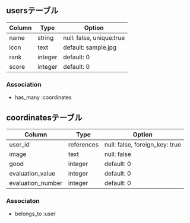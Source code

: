 

## usersテーブル

|Column|Type|Option|
|------|----|------|
|name|string|null: false, unique:true|
|icon|text|default: sample.jpg|
|rank|integer|default: 0|
|score|integer|default: 0|

### Association
- has_many :coordinates



## coordinatesテーブル

|Column|Type|Option|
|------|----|------|
|user_id|references|null: false, foreign_key: true|
|image|text|null: false|
|good|integer|default: 0|
|evaluation_value|integer|default: 0|
|evaluation_number|integer|default: 0|


### Associaton
- belongs_to :user